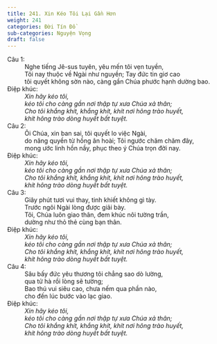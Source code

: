 ```yaml
---
title: 241. Xin Kéo Tôi Lại Gần Hơn
weight: 241
categories: Đời Tín Đồ
sub-categories: Nguyện Vọng
draft: false
---
```

<dl><dt>Câu 1:</dt><dd data-verse="1">Nghe tiếng Jê-sus tuyên, yêu mến tôi vẹn tuyền, <br/>Tôi nay thuộc về Ngài như nguyền; Tay đức tin giơ cao <br/>tôi quyết không sờn nào, càng gần Chúa phước hạnh dường bao. </dd><dt>Điệp khúc:</dt><dd data-chorus="1"><em>Xin hãy kéo tôi, <br/>kéo tôi cho càng gần nơi thập tự xưa Chúa xả thân; <br/>Cho tôi khắng khít, khắng khít, khít nơi hông trào huyết, <br/>khít hông trào dòng huyết bất tuyệt. </em></dd><dt>Câu 2:</dt><dd data-verse="2">Ôi Chúa, xin ban sai, tôi quyết lo việc Ngài, <br/>do năng quyền từ hồng ân hoài; Tôi ngước chăm chăm đây, <br/>mong ước linh hồn nầy, phục theo ý Chúa trọn đời nay. </dd><dt>Điệp khúc:</dt><dd data-chorus="1"><em>Xin hãy kéo tôi, <br/>kéo tôi cho càng gần nơi thập tự xưa Chúa xả thân; <br/>Cho tôi khắng khít, khắng khít, khít nơi hông trào huyết, <br/>khít hông trào dòng huyết bất tuyệt. </em></dd><dt>Câu 3:</dt><dd data-verse="3">Giây phút tươi vui thay, tinh khiết không gì tày. <br/>Trước ngôi Ngài lòng được giãi bày. <br/>Tôi, Chúa luôn giao thân, đem khúc nôi tường trần, <br/>dường như thỏ thẻ cùng bạn thân. </dd><dt>Điệp khúc:</dt><dd data-chorus="1"><em>Xin hãy kéo tôi, <br/>kéo tôi cho càng gần nơi thập tự xưa Chúa xả thân; <br/>Cho tôi khắng khít, khắng khít, khít nơi hông trào huyết, <br/>khít hông trào dòng huyết bất tuyệt. </em></dd><dt>Câu 4:</dt><dd data-verse="3">Sâu bấy đức yêu thương tôi chẳng sao dò lường, <br/>qua tử hà rồi lòng sẽ tường; <br/>Bao thú vui siêu cao, chưa nếm qua phần nào, <br/>cho đến lúc bước vào lạc giao. </dd><dt>Điệp khúc:</dt><dd data-chorus="1"><em>Xin hãy kéo tôi, <br/>kéo tôi cho càng gần nơi thập tự xưa Chúa xả thân; <br/>Cho tôi khắng khít, khắng khít, khít nơi hông trào huyết, <br/>khít hông trào dòng huyết bất tuyệt. </em></dd></dl>
